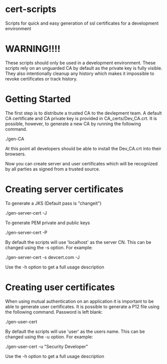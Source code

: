 cert-scripts
============

Scripts for quick and easy generation of ssl certificates for a development environment

WARNING!!!!
===========
These scripts should only be used in a development environment.  These scripts rely on an unguarded CA by default as the private key is fully visible.  They also intentionally cleanup any history which makes it impossible to revoke certificates or track history.

Getting Started
===========

The first step is to distribute a trusted CA to the devlepment team.  A default CA certificate and CA private key is provided in CA_certs/Dev_CA.crt.  It is possible, however, to generate a new CA by running the following command.

./gen-CA

At this point all developers should be able to install the Dev_CA.crt into their browsers.


Now you can create server and user certificates which will be recognized by all parties as signed from a trusted source.

Creating server certificates
===========

To generate a JKS (Default pass is "changeit")

./gen-server-cert -J

To generate PEM private and public keys

./gen-server-cert -P

By default the scripts will use 'localhost' as the server CN.  This can be changed using the -s option.  For example:

./gen-server-cert -s devcert.com -J

Use the -h option to get a full usage description

Creating user certificates
===========

When using mutual authentication on an application it is important to be able to generate user certificates.  It is possible to generate a P12 file using the following command. Password is left blank:

./gen-user-cert

By default the scripts will use 'user' as the users name.  This can be changed using the -u option.  For example:

./gen-user-cert -u "Security Developer"

Use the -h option to get a full usage description
